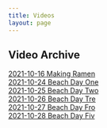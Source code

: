 ```yaml
---
title: Videos
layout: page
---
```

## Video Archive
[2021-10-16 Making Ramen](https://lwflouisa.github.io/NumeroHexDiaries/Videos/videos/2021-10-16-makinramem)<br />
[2021-10-24 Beach Day One](https://lwflouisa.github.io/NumeroHexDiaries/Videos/videos/2021-10-24-beachdayone)<br />
[2021-10-25 Beach Day Two](https://lwflouisa.github.io/NumeroHexDiaries/Videos/videos/2021-10-25-beachdaytwo)<br />
[2021-10-26 Beach Day Tre](https://lwflouisa.github.io/NumeroHexDiaries/Videos/videos/2021-10-26-beachdaythree)<br />
[2021-10-27 Beach Day Fro](https://lwflouisa.github.io/NumeroHexDiaries/Videos/videos/2021-10-27-openinginmirror)<br />
[2021-10-28 Beach Day Fiv](https://lwflouisa.github.io/NumeroHexDiaries/Videos/videos/2021-10-28-donotopen)
